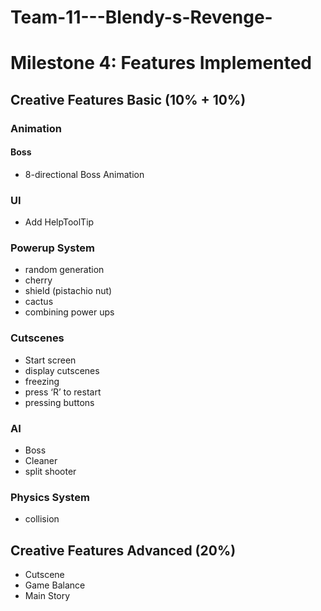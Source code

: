 # Team-11---Blendy-s-Revenge-

# Milestone 4: Features Implemented

## Creative Features Basic (10% + 10%)
### Animation
#### Boss
- 8-directional Boss Animation
### UI
- Add HelpToolTip
### Powerup System
- random generation
- cherry
- shield (pistachio nut) 
- cactus
- combining power ups
### Cutscenes
- Start screen
- display cutscenes 
- freezing
- press ‘R’ to restart
- pressing buttons
### AI
- Boss
- Cleaner
- split shooter
### Physics System
- collision
## Creative Features Advanced (20%)
- Cutscene
- Game Balance
- Main Story
